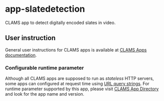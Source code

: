 # app-slatedetection

CLAMS app to detect digitally encoded slates in video.

## User instruction

General user instructions for CLAMS apps is available at [CLAMS Apps documentation](https://apps.clams.ai/clamsapp).

### Configurable runtime parameter

Although all CLAMS apps are supposed to run as *stateless* HTTP servers, some apps can configured at request time using [URL query strings](https://en.wikipedia.org/wiki/Query_string). For runtime parameter supported by this app, please visit [CLAMS App Directory](https://apps.clams.ai) and look for the app name and version. 
